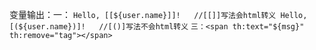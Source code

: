 变量输出：一：<title><th:block th:text="${msg}" /> - 服务器错误。</title>
二：<title>[[${msg}]] - 服务器错误。</title>
`Hello, [[${user.name}]]!   //[[]]写法会html转义
Hello, [(${user.name})]!   //[()]写法不会html转义`
`三：<span th:text="${msg}" th:remove="tag"></span>`